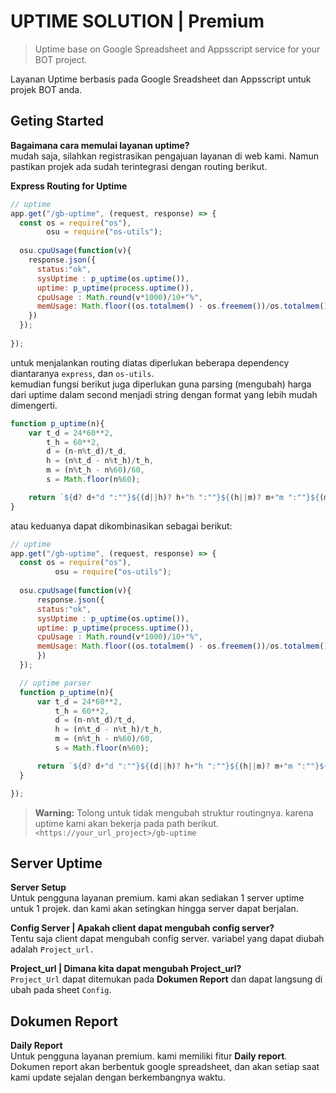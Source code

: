 UPTIME SOLUTION | Premium
==========================
> Uptime base on Google Spreadsheet and Appsscript service for your BOT project.

Layanan Uptime berbasis pada Google Sreadsheet dan Appsscript untuk projek BOT anda. 

## Geting Started
**Bagaimana cara memulai layanan uptime?**<br>
mudah saja, silahkan registrasikan pengajuan layanan di web kami. Namun pastikan projek ada sudah terintegrasi dengan routing berikut.

**Express Routing for Uptime**
```js
// uptime
app.get("/gb-uptime", (request, response) => {
  const os = require("os"),
        osu = require("os-utils");
  
  osu.cpuUsage(function(v){
    response.json({
      status:"ok",
      sysUptime : p_uptime(os.uptime()),
      uptime: p_uptime(process.uptime()),
      cpuUsage : Math.round(v*1000)/10+"%",
      memUsage: Math.floor((os.totalmem() - os.freemem())/os.totalmem()*1000)/10+"%"
    })
  });
  
});
```
untuk menjalankan routing diatas diperlukan beberapa dependency diantaranya ``express``, dan ``os-utils``.<br>
kemudian fungsi berikut juga diperlukan guna parsing (mengubah) harga dari uptime dalam second menjadi string dengan format yang lebih mudah dimengerti.

```js
function p_uptime(n){
    var t_d = 24*60**2,
        t_h = 60**2,
        d = (n-n%t_d)/t_d,
        h = (n%t_d - n%t_h)/t_h,
        m = (n%t_h - n%60)/60,
        s = Math.floor(n%60);

    return `${d? d+"d ":""}${(d||h)? h+"h ":""}${(h||m)? m+"m ":""}${(m||s)? s+"s":""}`
}
```

  atau keduanya dapat dikombinasikan sebagai berikut:
  ```js
  // uptime
app.get("/gb-uptime", (request, response) => {
    const os = require("os"),
            osu = require("os-utils");
    
    osu.cpuUsage(function(v){
        response.json({
        status:"ok",
        sysUptime : p_uptime(os.uptime()),
        uptime: p_uptime(process.uptime()),
        cpuUsage : Math.round(v*1000)/10+"%",
        memUsage: Math.floor((os.totalmem() - os.freemem())/os.totalmem()*1000)/10+"%"
        })
    });

    // uptime parser
    function p_uptime(n){
        var t_d = 24*60**2,
            t_h = 60**2,
            d = (n-n%t_d)/t_d,
            h = (n%t_d - n%t_h)/t_h,
            m = (n%t_h - n%60)/60,
            s = Math.floor(n%60);

        return `${d? d+"d ":""}${(d||h)? h+"h ":""}${(h||m)? m+"m ":""}${(m||s)? s+"s":""}`
    }
  
});
```
> **Warning:** Tolong untuk tidak mengubah struktur routingnya. karena uptime kami akan bekerja pada path berikut. `<https://your_url_project>/gb-uptime` 

## Server Uptime
**Server Setup**<br>
Untuk pengguna layanan premium. kami akan sediakan 1 server uptime untuk 1 projek. dan kami akan setingkan hingga server dapat berjalan.

**Config Server | Apakah client dapat mengubah config server?**<br>
Tentu saja client dapat mengubah config server. variabel yang dapat diubah adalah ``Project_url.``

**Project_url | Dimana kita dapat mengubah Project_url?**<br>
``Project_Url`` dapat ditemukan pada **Dokumen Report** dan dapat langsung di ubah pada sheet ``Config``.

## Dokumen Report
**Daily Report**<br>
Untuk pengguna layanan premium. kami memiliki fitur **Daily report**.<br>
Dokumen report akan berbentuk google spreadsheet, dan akan setiap saat kami update sejalan dengan berkembangnya waktu.
